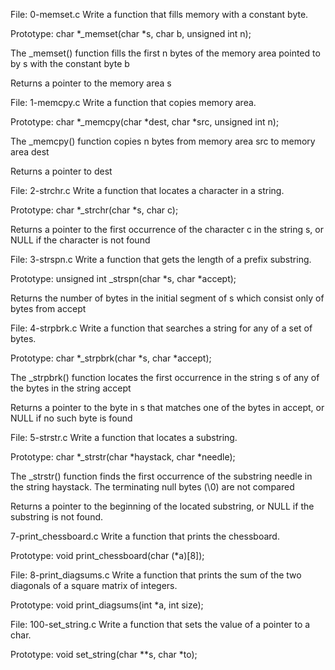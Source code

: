 File: 0-memset.c Write a function that fills memory with a constant byte.



Prototype: char *_memset(char *s, char b, unsigned int n);

The _memset() function fills the first n bytes of the memory area pointed to by s with the constant byte b

Returns a pointer to the memory area s

File: 1-memcpy.c  Write a function that copies memory area.



Prototype: char *_memcpy(char *dest, char *src, unsigned int n);

The _memcpy() function copies n bytes from memory area src to memory area dest

Returns a pointer to dest

File: 2-strchr.c Write a function that locates a character in a string.



Prototype: char *_strchr(char *s, char c);

Returns a pointer to the first occurrence of the character c in the string s, or NULL if the character is not found

File: 3-strspn.c Write a function that gets the length of a prefix substring.



Prototype: unsigned int _strspn(char *s, char *accept);

Returns the number of bytes in the initial segment of s which consist only of bytes from accept

File: 4-strpbrk.c Write a function that searches a string for any of a set of bytes.



Prototype: char *_strpbrk(char *s, char *accept);

The _strpbrk() function locates the first occurrence in the string s of any of the bytes in the string accept

Returns a pointer to the byte in s that matches one of the bytes in accept, or NULL if no such byte is found

File: 5-strstr.c Write a function that locates a substring.



Prototype: char *_strstr(char *haystack, char *needle);

The _strstr() function finds the first occurrence of the substring needle in the string haystack. The terminating null bytes (\0) are not compared

Returns a pointer to the beginning of the located substring, or NULL if the substring is not found.

7-print_chessboard.c Write a function that prints the chessboard.

Prototype: void print_chessboard(char (*a)[8]);

File: 8-print_diagsums.c Write a function that prints the sum of the two diagonals of a square matrix of integers.

Prototype: void print_diagsums(int *a, int size);

File: 100-set_string.c Write a function that sets the value of a pointer to a char.

Prototype: void set_string(char **s, char *to);
